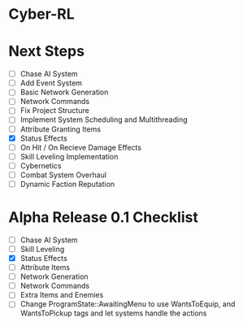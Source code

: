 # Cyber-RL

# Next Steps
- [ ] Chase AI System
- [ ] Add Event System
- [ ] Basic Network Generation
- [ ] Network Commands
- [ ] Fix Project Structure
- [ ] Implement System Scheduling and Multithreading
- [ ] Attribute Granting Items
- [x] Status Effects
- [ ] On Hit / On Recieve Damage Effects
- [ ] Skill Leveling Implementation
- [ ] Cybernetics
- [ ] Combat System Overhaul
- [ ] Dynamic Faction Reputation

# Alpha Release 0.1 Checklist
- [ ] Chase AI System
- [ ] Skill Leveling
- [x] Status Effects
- [ ] Attribute Items
- [ ] Network Generation
- [ ] Network Commands
- [ ] Extra Items and Enemies
- [ ] Change ProgramState::AwaitingMenu to use WantsToEquip, and WantsToPickup tags and let systems handle the actions
